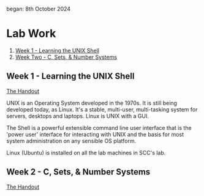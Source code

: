 began: 8th October 2024

# Lab Work

1. [Week 1 - Learning the UNIX Shell](#week-1---learning-the-unix-shell)
2. [Week Two - C, Sets, & Number Systems](#week-2---c-sets--number-systems)

## Week 1 - Learning the UNIX Shell

[The Handout](/Lab/a.weekOneMaterial.pdf)

UNIX is an Operating System developed in the 1970s. It is still being developed today, as Linux. It's a stable, multi-user, multi-tasking system for servers, desktops and laptops. Linux is UNIX with a GUI.

The Shell is a powerful extensible command line user interface that is the 'power user' interface for interacting with UNIX and the basis for most system administration on any sensible OS platform.

Linux (Ubuntu) is installed on all the lab machines in SCC's lab.

## Week 2 - C, Sets, & Number Systems

[The Handout](/Lab/b.weekTwoMaterial.pdf)